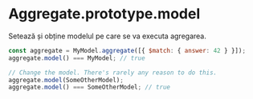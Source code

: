 # Aggregate.prototype.model

Setează și obține modelul pe care se va executa agregarea.

```javascript
const aggregate = MyModel.aggregate([{ $match: { answer: 42 } }]);
aggregate.model() === MyModel; // true

// Change the model. There's rarely any reason to do this.
aggregate.model(SomeOtherModel);
aggregate.model() === SomeOtherModel; // true
```
